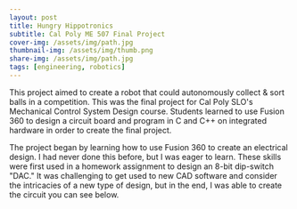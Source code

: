 ```yaml
---
layout: post
title: Hungry Hippotronics
subtitle: Cal Poly ME 507 Final Project
cover-img: /assets/img/path.jpg
thumbnail-img: /assets/img/thumb.png
share-img: /assets/img/path.jpg
tags: [engineering, robotics]
---
```

This project aimed to create a robot that could autonomously collect & sort balls in a competition. This was the final project for Cal Poly SLO's Mechanical Control System Design course. Students learned to use Fusion 360 to design a circuit board and program in C and C++ on integrated hardware in order to create the final project. 

The project began by learning how to use Fusion 360 to create an electrical design. I had never done this before, but I was eager to learn. These skills were first used in a homework assignment to design an 8-bit dip-switch "DAC." It was challenging to get used to new CAD software and consider the intricacies of a new type of design, but in the end, I was able to create the circuit you can see below.
